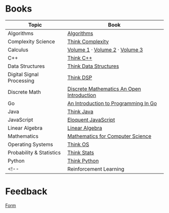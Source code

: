 # Books

| Topic | Book | 
|-------| ------ |
|Algorithms| [Algorithms](https://jeffe.cs.illinois.edu/teaching/algorithms/book/Algorithms-JeffE.pdf)|
|Complexity Science| [Think Complexity](https://greenteapress.com/complexity2/thinkcomplexity2.pdf)|
|Calculus| [Volume 1](https://assets.openstax.org/oscms-prodcms/media/documents/Calculus_Volume_1_-_WEB_68M1Z5W.pdf) · [Volume 2](https://assets.openstax.org/oscms-prodcms/media/documents/CalculusVolume2-OP.pdf) · [Volume 3](https://assets.openstax.org/oscms-prodcms/media/documents/CalculusVolume3-OP_mktoy8b.pdf)|
|C++| [Think C++](https://www.greenteapress.com/thinkcpp/thinkCScpp.pdf)|
|Data Structures| [Think Data Structures](https://greenteapress.com/thinkdast/thinkdast.pdf)|
|Digital Signal Processing| [Think DSP](https://greenteapress.com/thinkdsp/thinkdsp.pdf)|
|Discrete Math| [Discrete Mathematics An Open Introduction](http://discrete.openmathbooks.org/pdfs/dmoi3-tablet.pdf)|
|Go| [An Introduction to Programming In Go](https://www.golang-book.com/public/pdf/gobook.3186517259.pdf)|
|Java| [Think Java](https://greenteapress.com/thinkjava7/thinkjava2.pdf)|
|JavaScript| [Eloquent JavaScript](https://eloquentjavascript.net/Eloquent_JavaScript.pdf)|
|Linear Algebra| [Linear Algebra](http://joshua.smcvt.edu/linearalgebra/book.pdf) | 
|Mathematics| [Mathematics for Computer Science](https://ocw.mit.edu/courses/electrical-engineering-and-computer-science/6-042j-mathematics-for-computer-science-spring-2015/readings/MIT6_042JS15_textbook.pdf)|
|Operating Systems| [Think OS](https://greenteapress.com/thinkos/thinkos.pdf)|
|Probability & Statistics| [Think Stats](https://greenteapress.com/thinkstats2/thinkstats2.pdf)|
|Python| [Think Python](https://greenteapress.com/thinkpython2/thinkpython2.pdf)|
<!-- |Reinforcement Learning| [Reinforcement Learning](http://incompleteideas.net/book/RLbook2020.pdf)| -->

# Feedback
[Form](https://forms.gle/Fx19sH2emufTpwsDA)
